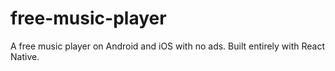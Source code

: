 # free-music-player
A free music player on Android and iOS with no ads. Built entirely with React Native.
